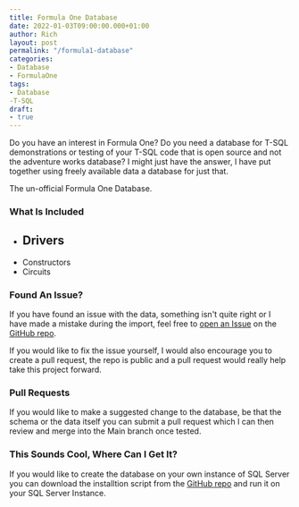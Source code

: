 ```yaml
---
title: Formula One Database
date: 2022-01-03T09:00:00.000+01:00
author: Rich
layout: post
permalink: "/formula1-database"
categories:
- Database
- FormulaOne
tags:
- Database
-T-SQL
draft:
- true
---
```


Do you have an interest in Formula One? Do you need a database for T-SQL demonstrations or testing of your T-SQL code that is open source and not the adventure works database? I might just have the answer, I have put together using freely available data a database for just that.

The un-official Formula One Database.

### What Is Included 

* Drivers 
    - 
* Constructors 
* Circuits

### Found An Issue?

If you have found an issue with the data, something isn't quite right or I have made a mistake during the import, feel free to [open an Issue](https://github.com/RichInSQL/FormulaOneDatabase/issues) on the [GitHub repo](https://github.com/RichInSQL/FormulaOneDatabase). 

If you would like to fix the issue yourself, I would also encourage you to create a pull request, the repo is public and a pull request would really help take this project forward. 

### Pull Requests 

If you would like to make a suggested change to the database, be that the schema or the data itself you can submit a pull request which I can then review and merge into the Main branch once tested. 

### This Sounds Cool, Where Can I Get It?

If you would like to create the database on your own instance of SQL Server you can download the installtion script from the [GitHub repo](https://github.com/RichInSQL/FormulaOneDatabase) and run it on your SQL Server Instance. 


